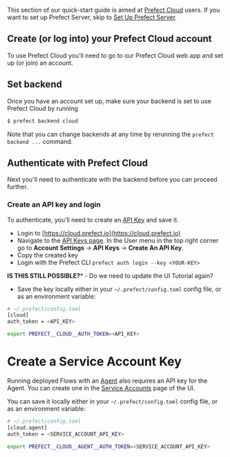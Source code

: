 This section of our quick-start guide is aimed at [Prefect
  Cloud](https://cloud.prefect.io) users.  If you want to set up Prefect Server, skip to [Set Up Prefect Server](). 

## Create (or log into) your Prefect Cloud account
To use Prefect Cloud you'll need to go to our Prefect Cloud web app and set up (or join) an account.  

## Set backend 

Once you have an account set up, make sure your backend is set to use Prefect Cloud by running 

  ```bash
$ prefect backend cloud
```

Note that you can change backends at any time by rerunning the `prefect backend ...` command.

## Authenticate with Prefect Cloud <Badge text="Cloud"/>

Next you'll need to authenticate with the backend before you can proceed further.

### Create an API key and login

To authenticate, you'll need to create an [API Key](/orchestration/concepts/api_keys.md) and save it. 

- Login to [https://cloud.prefect.io](https://cloud.prefect.io)
- Navigate to the [API Keys page](https://cloud.prefect.io/user/keys). In the User menu in the top right corner go to **Account Settings** -> **API Keys** -> **Create An API Key**.
- Copy the created key
- Login with the Prefect CLI `prefect auth login --key <YOUR-KEY>`

**IS THIS STILL POSSIBLE?*** - Do we need to update the UI Tutorial again?

- Save the key locally either in your `~/.prefect/config.toml` config file, or as an environment variable:

```bash
# ~/.prefect/config.toml
[cloud]
auth_token = <API_KEY>
```

```bash
export PREFECT__CLOUD__AUTH_TOKEN=<API_KEY>
```

# Create a Service Account Key

Running deployed Flows with an [Agent](https://docs.prefect.io/orchestration/agents/overview.html) also requires an API key for the Agent. You can create one in the [Service Accounts](/team/service-accounts) page of the UI.

You can save it locally either in your `~/.prefect/config.toml` config file, or as an environment variable:

```bash
# ~/.prefect/config.toml
[cloud.agent]
auth_token = <SERVICE_ACCOUNT_API_KEY>
```

```bash
export PREFECT__CLOUD__AGENT__AUTH_TOKEN=<SERVICE_ACCOUNT_API_KEY>
```


